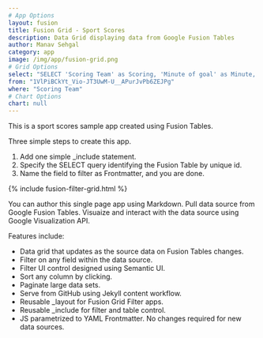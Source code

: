 ```yaml
---
# App Options
layout: fusion
title: Fusion Grid - Sport Scores
description: Data Grid displaying data from Google Fusion Tables
author: Manav Sehgal
category: app
image: /img/app/fusion-grid.png
# Grid Options
select: "SELECT 'Scoring Team' as Scoring, 'Minute of goal' as Minute, 'Receiving Team' as Receiving"
from: "1VlPiBCkYt_Vio-JT3UwM-U__APurJvPb6ZEJPg"
where: "Scoring Team"
# Chart Options
chart: null
---
```

This is a sport scores sample app created using Fusion Tables.

Three simple steps to create this app.

1. Add one simple _include statement.
2. Specify the SELECT query identifying the Fusion Table by unique id.
3. Name the field to filter as Frontmatter, and you are done.

{% include fusion-filter-grid.html %}

You can author this single page app using Markdown. Pull data source from Google Fusion Tables. 
Visuaize and interact with the data source using Google Visualization API.

Features include:

- Data grid that updates as the source data on Fusion Tables changes.
- Filter on any field within the data source.
- Filter UI control designed using Semantic UI.
- Sort any column by clicking.
- Paginate large data sets.
- Serve from GitHub using Jekyll content workflow.
- Reusable _layout for Fusion Grid Filter apps.
- Reusable _include for filter and table control.
- JS parametrized to YAML Frontmatter. No changes required for new data sources.